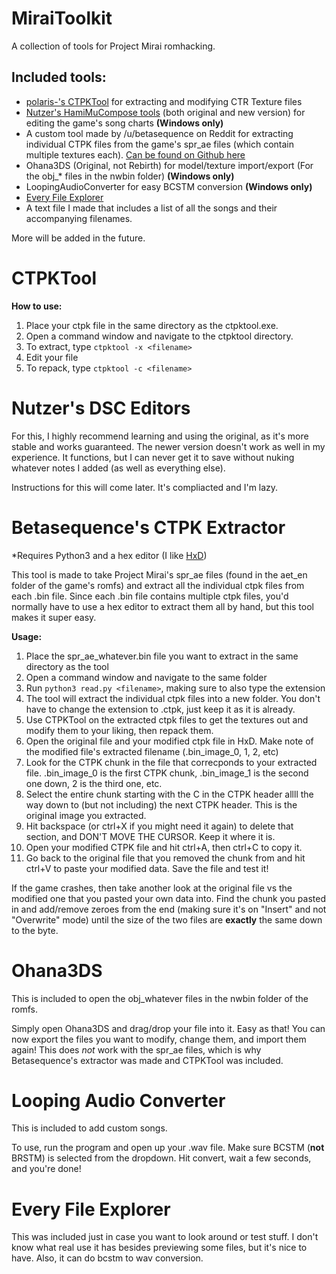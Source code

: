 # MiraiToolkit
A collection of tools for Project Mirai romhacking.

## Included tools:
- [polaris-'s CTPKTool](https://github.com/polaris-/ctpktool) for extracting and modifying CTR Texture files
- [Nutzer's HamiMuCompose tools](https://github.com/Nutzer/HamiMuComposeIII) (both original and new version) for editing the game's song charts **(Windows only)**
- A custom tool made by /u/betasequence on Reddit for extracting individual CTPK files from the game's spr_ae files (which contain multiple textures each). [Can be found on Github here](https://github.com/josephacall/read_ctpk)
- Ohana3DS (Original, not Rebirth) for model/texture import/export (For the obj\_\* files in the nwbin folder) **(Windows only)**
- LoopingAudioConverter for easy BCSTM conversion **(Windows only)**
- [Every File Explorer](https://github.com/Gericom/EveryFileExplorer)
- A text file I made that includes a list of all the songs and their accompanying filenames.

More will be added in the future.

# CTPKTool

**How to use:**
1. Place your ctpk file in the same directory as the ctpktool.exe.
2. Open a command window and navigate to the ctpktool directory.
3. To extract, type ```ctpktool -x <filename>```
4. Edit your file
5. To repack, type ```ctpktool -c <filename>```

# Nutzer's DSC Editors
For this, I highly recommend learning and using the original, as it's more stable and works guaranteed. The newer version doesn't work as well in my experience. It functions, but I can never get it to save without nuking whatever notes I added (as well as everything else).

Instructions for this will come later. It's compliacted and I'm lazy.

# Betasequence's CTPK Extractor
\*Requires Python3 and a hex editor (I like [HxD](https://mh-nexus.de/en/hxd/))

This tool is made to take Project Mirai's spr_ae files (found in the aet_en folder of the game's romfs) and extract all the individual ctpk files from each .bin file. Since each .bin file contains multiple ctpk files, you'd normally have to use a hex editor to extract them all by hand, but this tool makes it super easy.

**Usage:**
1. Place the spr_ae_whatever.bin file you want to extract in the same directory as the tool
2. Open a command window and navigate to the same folder
3. Run ```python3 read.py <filename>```, making sure to also type the extension
4. The tool will extract the individual ctpk files into a new folder. You don't have to change the extension to .ctpk, just keep it as it is already.
5. Use CTPKTool on the extracted ctpk files to get the textures out and modify them to your liking, then repack them.
6. Open the original file and your modified ctpk file in HxD. Make note of the modified file's extracted filename (.bin_image_0, 1, 2, etc)
7. Look for the CTPK chunk in the file that correcponds to your extracted file. .bin_image_0 is the first CTPK chunk, .bin_image_1 is the second one down, 2 is the third one, etc.
8. Select the entire chunk starting with the C in the CTPK header allll the way down to (but not including) the next CTPK header. This is the original image you extracted.
9. Hit backspace (or ctrl+X if you might need it again) to delete that section, and DON'T MOVE THE CURSOR. Keep it where it is.
10. Open your modified CTPK file and hit ctrl+A, then ctrl+C to copy it.
11. Go back to the original file that you removed the chunk from and hit ctrl+V to paste your modified data. Save the file and test it!

If the game crashes, then take another look at the original file vs the modified one that you pasted your own data into. Find the chunk you pasted in and add/remove zeroes from the end (making sure it's on "Insert" and not "Overwrite" mode) until the size of the two files are **exactly** the same down to the byte.

# Ohana3DS
This is included to open the obj_whatever files in the nwbin folder of the romfs.

Simply open Ohana3DS and drag/drop your file into it. Easy as that! You can now export the files you want to modify, change them, and import them again! This does *not* work with the spr_ae files, which is why Betasequence's extractor was made and CTPKTool was included.

# Looping Audio Converter
This is included to add custom songs.

To use, run the program and open up your .wav file. Make sure BCSTM (**not** BRSTM) is selected from the dropdown. Hit convert, wait a few seconds, and you're done!

# Every File Explorer
This was included just in case you want to look around or test stuff. I don't know what real use it has besides previewing some files, but it's nice to have. Also, it can do bcstm to wav conversion.
